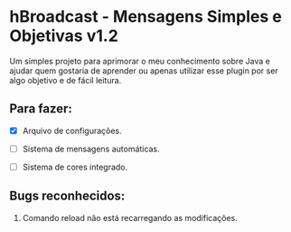 # hBroadcast - Mensagens Simples e Objetivas v1.2

Um simples projeto para aprimorar o meu conhecimento sobre Java e ajudar quem gostaria de aprender ou apenas utilizar esse plugin por ser algo objetivo e de fácil leitura.

## Para fazer:

 - [x] Arquivo de configurações.
 - [ ] Sistema de mensagens automáticas.
 - [ ] Sistema de cores integrado.


## Bugs reconhecidos:

 1. Comando reload não está recarregando as modificações.
